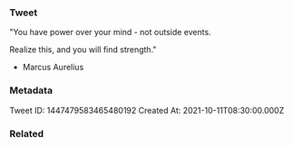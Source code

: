 ### Tweet
"You have power over your mind - not outside events. 

Realize this, and you will find strength." 

- Marcus Aurelius

### Metadata
Tweet ID: 1447479583465480192
Created At: 2021-10-11T08:30:00.000Z

### Related


